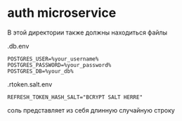 # auth microservice

В этой директории также должны находиться файлы

.db.env
```
POSTGRES_USER=%your_username%
POSTGRES_PASSWORD=%your_password%
POSTGRES_DB=%your_db%
```


.rtoken.salt.env
```
REFRESH_TOKEN_HASH_SALT="BCRYPT SALT HERRE"
```
соль представляет из себя длинную случайную строку
